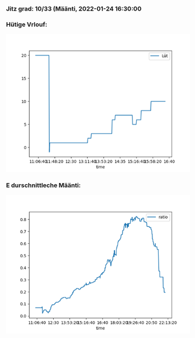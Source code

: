 ### Jitz grad: 10/33 (Määnti, 2022-01-24 16:30:00

### Hütige Vrlouf:
![Graph](Today.png)

### E durschnittleche Määnti:
![Graph](Määnti.png)